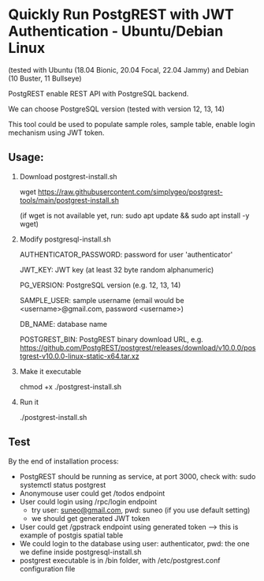 # Quickly Run PostgREST with JWT Authentication - Ubuntu/Debian Linux
(tested with Ubuntu (18.04 Bionic, 20.04 Focal, 22.04 Jammy) and Debian (10 Buster, 11 Bullseye)

PostgREST enable REST API with PostgreSQL backend.

We can choose PostgreSQL version (tested with version 12, 13, 14)

This tool could be used to populate sample roles, sample table, enable login mechanism using JWT token.

## Usage:

1. Download postgrest-install.sh

    wget https://raw.githubusercontent.com/simplygeo/postgrest-tools/main/postgrest-install.sh
    
    (if wget is not available yet, run: sudo apt update && sudo apt install -y wget)

2. Modify postgresql-install.sh

    AUTHENTICATOR_PASSWORD: password for user 'authenticator'

    JWT_KEY: JWT key (at least 32 byte random alphanumeric)
    
    PG_VERSION: PostgreSQL version (e.g. 12, 13, 14)

    SAMPLE_USER: sample username (email would be \<username\>@gmail.com, password \<username\>)

    DB_NAME: database name

    POSTGREST_BIN: PostgREST binary download URL, e.g. https://github.com/PostgREST/postgrest/releases/download/v10.0.0/postgrest-v10.0.0-linux-static-x64.tar.xz

3. Make it executable

    chmod +x ./postgrest-install.sh

4. Run it

    ./postgrest-install.sh


## Test

By the end of installation process:
- PostgREST should be running as service, at port 3000, check with: sudo systemctl status postgrest
- Anonymouse user could get /todos endpoint
- User could login using /rpc/login endpoint
    - try user: suneo@gmail.com, pwd: suneo (if you use default setting)
    - we should get generated JWT token
- User could get /gpstrack endpoint using generated token --> this is example of postgis spatial table
- We could login to the database using user: authenticator, pwd: the one we define inside postgresql-install.sh
- postgrest executable is in /bin folder, with /etc/postgrest.conf configuration file
